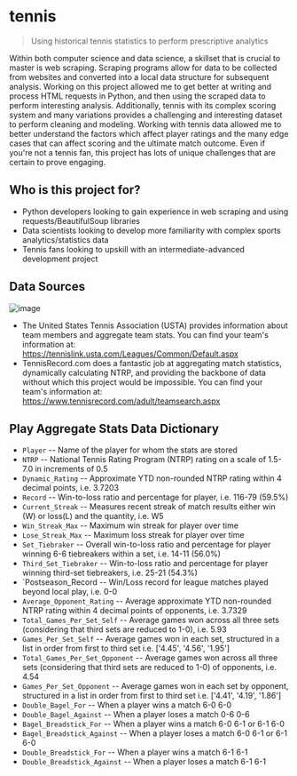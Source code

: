 # tennis
>Using historical tennis statistics to perform prescriptive analytics

Within both computer science and data science, a skillset that is crucial to master is web scraping. Scraping programs allow for data to be collected from websites and converted into a local data structure for subsequent analysis. Working on this project allowed me to get better at writing and process HTML requests in Python, and then using the scraped data to perform interesting analysis. Additionally, tennis with its complex scoring system and many variations provides a challenging and interesting dataset to perform cleaning and modeling. Working with tennis data allowed me to better understand the factors which affect player ratings and the many edge cases that can affect scoring and the ultimate match outcome. Even if you're not a tennis fan, this project has lots of unique challenges that are certain to prove engaging.


Who is this project for?
------------------------
- Python developers looking to gain experience in web scraping and using requests/BeautifulSoup libraries
- Data scientists looking to develop more familiarity with complex sports analytics/statistics data
- Tennis fans looking to upskill with an intermediate-advanced development project 


Data Sources
--------
![image](https://user-images.githubusercontent.com/71201000/179089031-6477ee0e-6a75-4a1d-8f66-1bd848205013.png)

- The United States Tennis Association (USTA) provides information about team members and aggregate team stats. You can find your team's information at: https://tennislink.usta.com/Leagues/Common/Default.aspx
- TennisRecord.com does a fantastic job at aggregating match statistics, dynamically calculating NTRP, and providing the backbone of data without which this project would be impossible. You can find your team's information at: https://www.tennisrecord.com/adult/teamsearch.aspx


Play Aggregate Stats Data Dictionary
------------------------
- `Player` -- Name of the player for whom the stats are stored
- `NTRP` -- National Tennis Rating Program (NTRP) rating on a scale of 1.5-7.0 in increments of 0.5
- `Dynamic_Rating` -- Approximate YTD non-rounded NTRP rating within 4 decimal points, i.e. 3.7203
- `Record` -- Win-to-loss ratio and percentage for player, i.e. 116-79 (59.5%)
- `Current_Streak` -- Measures recent streak of match results either win (W) or loss(L) and the quantity, i.e. W5
- `Win_Streak_Max` -- Maximum win streak for player over time
- `Lose_Streak_Max` -- Maximum loss streak for player over time
- `Set_Tiebraker` -- Overall win-to-loss ratio and percentage for player winning 6-6  tiebreakers within a set, i.e. 14-11 (56.0%)
- `Third_Set_Tiebraker` -- Win-to-loss ratio and percentage for player winning third-set tiebreakers, i.e. 25-21 (54.3%)
- `Postseason_Record -- Win/Loss record for league matches played beyond local play, i.e. 0-0
- `Average_Opponent_Rating` -- Average approximate YTD non-rounded NTRP rating within 4 decimal points of opponents, i.e. 3.7329
- `Total_Games_Per_Set_Self` -- Average games won across all three sets (considering that third sets are reduced to 1-0), i.e. 5.93
- `Games_Per_Set_Self` -- Average games won in each set, structured in a list in order from first to third set i.e. ['4.45', '4.56', '1.95']
- `Total_Games_Per_Set_Opponent` -- Average games won across all three sets (considering that third sets are reduced to 1-0) of opponents, i.e. 4.54
- `Games_Per_Set_Opponent` --  Average games won in each set by opponent, structured in a list in order from first to third set i.e. ['4.41', '4.19', '1.86']
- `Double_Bagel_For` -- When a player wins a match 6-0 6-0
- `Double_Bagel_Against` -- When a player loses a match 0-6 0-6
- `Bagel_Breadstick_For` -- When a player wins a match 6-0 6-1 or 6-1 6-0
- `Bagel_Breadstick_Against` -- When a player loses a match 6-0 6-1 or 6-1 6-0
- `Double_Breadstick_For` -- When a player wins a match 6-1 6-1
- `Double_Breadstick_Against` -- When a player loses a match 6-1 6-1
